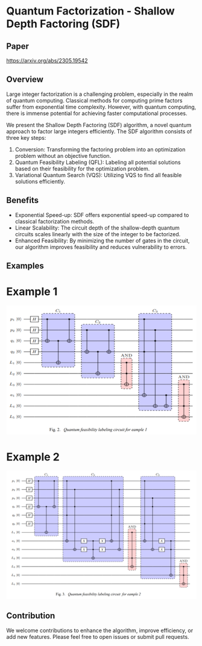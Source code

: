 # Quantum Factorization - Shallow Depth Factoring (SDF)

## Paper 
https://arxiv.org/abs/2305.19542

## Overview

Large integer factorization is a challenging problem, especially in the realm of quantum computing. Classical methods for computing prime factors suffer from exponential time complexity. However, with quantum computing, there is immense potential for achieving faster computational processes.

We present the Shallow Depth Factoring (SDF) algorithm, a novel quantum approach to factor large integers efficiently. The SDF algorithm consists of three key steps:

1. Conversion: Transforming the factoring problem into an optimization problem without an objective function.
2. Quantum Feasibility Labeling (QFL): Labeling all potential solutions based on their feasibility for the optimization problem.
3. Variational Quantum Search (VQS): Utilizing VQS to find all feasible solutions efficiently.

## Benefits

- Exponential Speed-up: SDF offers exponential speed-up compared to classical factorization methods.
- Linear Scalability: The circuit depth of the shallow-depth quantum circuits scales linearly with the size of the integer to be factorized.
- Enhanced Feasibility: By minimizing the number of gates in the circuit, our algorithm improves feasibility and reduces vulnerability to errors.

## Examples

# Example 1
![Example1](https://github.com/natanil-m/variational_quantum_factorization/blob/main/figure_example1.png)

# Example 2
![Example2](https://github.com/natanil-m/variational_quantum_factorization/blob/main/figure_example2.png)



## Contribution

We welcome contributions to enhance the algorithm, improve efficiency, or add new features. Please feel free to open issues or submit pull requests.
